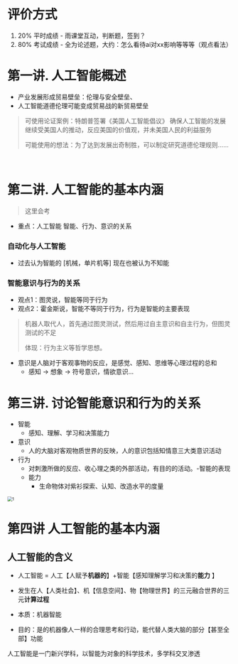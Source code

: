 # 评价方式

1. 20% 平时成绩 - 雨课堂互动，判断题，签到？
2. 80% 考试成绩 - 全为论述题，大约：怎么看待ai对xx影响等等等（观点看法）



# 第一讲. 人工智能概述

- 产业发展形成贸易壁垒：伦理与安全壁垒、
- 人工智能道德伦理可能变成贸易战的新贸易壁垒

> 可使用论证案例：特朗普签署《美国人工智能倡议》 确保人工智能的发展继续受美国人的推动，反应美国的价值观，并未美国人民的利益服务
>
> 可能使用的想法：为了达到发展出奇制胜，可以制定研究道德伦理规则......

​			

# 第二讲. 人工智能的基本内涵

> 这里会考

- 重点：人工智能   智能、行为、意识的关系

### 自动化与人工智能

- 过去认为智能的 [机械，单片机等] 现在也被认为不知能

### 智能意识与行为的关系

- 观点1：图灵说，智能等同于行为
- 观点2：霍金斯说，智能不等同于行为，行为是智能的主要表现

>  机器人取代人，首先通过图灵测试，然后用过自主意识和自主行为，但图灵测试的不足
>
>  体现：行为主义等哲学思想。

- 意识是人脑对于客观事物的反应，是感觉、感知、思维等心理过程的总和
  - 感知 -> 想象 -> 符号意识，情欲意识...

# 第三讲. 讨论智能意识和行为的关系

- 智能
  - 感知、理解、学习和决策能力
- 意识
  - 人的大脑对客观物质世界的反映，人的意识包括知情意三大类意识活动
- 行为
  - 对刺激所做的反应、收心理之类的外部活动，有目的的活动。-智能的表现
  - 能力
    - 生命物体对紫衫探索、认知、改造水平的度量

<img src="C:\Users\m1861\UserData\QiushiResourceSharing\Grade1\2023AIAndSocialChange\1.png" alt="1" style="zoom: 67%;" />

# 第四讲 人工智能的基本内涵

## 人工智能的含义

- 人工智能 = 人工【人赋予**机器的**】+智能【感知理解学习和决策的**能力** 】
- 发生在人【人类社会】、机【信息空间】、物【物理世界】的三元融合世界的三元**计算过程**
- 本质：机器智能

- 目的：是的机器像人一样的合理思考和行动，能代替人类大脑的部分【甚至全部】功能   

人工智能是一门新兴学科，以智能为对象的科学技术，多学科交叉渗透    

